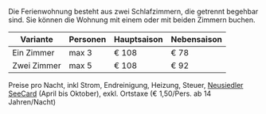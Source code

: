 Die Ferienwohnung besteht aus zwei Schlafzimmern, die getrennt begehbar sind.
Sie können die Wohnung mit einem oder mit beiden Zimmern buchen.

| Variante     | Personen | Hauptsaison | Nebensaison |
| ------------ | -------- | ----------- | ----------- |
| Ein Zimmer   |    max 3 |       € 108 |        € 78 |
| Zwei Zimmer  |    max 5 |       € 108 |        € 92 |

Preise pro Nacht, inkl Strom, Endreinigung, Heizung, Steuer,
[Neusiedler SeeCard](https://www.neusiedlersee.com/de/neusiedler-see-card/neusiedler-see-card.html)
(April bis Oktober), exkl. Ortstaxe (€ 1,50/Pers. ab 14 Jahren/Nacht)
